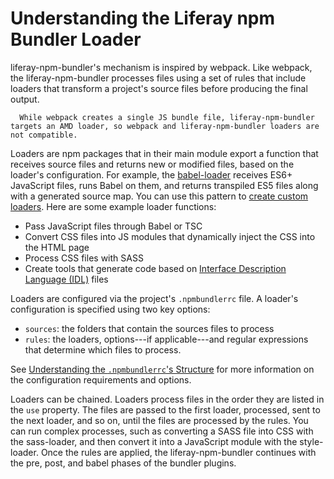 # Understanding the Liferay npm Bundler Loader

liferay-npm-bundler's mechanism is inspired by webpack. Like webpack, the liferay-npm-bundler processes files using a set of rules that include loaders that transform a project's source files before producing the final output.

```note::
  While webpack creates a single JS bundle file, liferay-npm-bundler targets an AMD loader, so webpack and liferay-npm-bundler loaders are not compatible.
```

Loaders are npm packages that in their main module export a function that receives source files and returns new or modified files, based on the loader's configuration. For example, the [babel-loader](https://github.com/liferay/liferay-js-toolkit/tree/master/packages/liferay-npm-bundler-loader-babel-loader) receives ES6+ JavaScript files, runs Babel on them, and returns transpiled ES5 files along with a generated source map. You can use this pattern to [create custom loaders](../developer/creating-custom-loaders-for-the-bundler.md). Here are some example loader functions:

* Pass JavaScript files through Babel or TSC
* Convert CSS files into JS modules that dynamically inject the CSS into the HTML page
* Process CSS files with SASS
* Create tools that generate code based on [Interface Description Language (IDL)](https://en.wikipedia.org/wiki/Interface_description_language) files

Loaders are configured via the project's `.npmbundlerrc` file. A loader's configuration is specified using two key options: 

* `sources`: the folders that contain the sources files to process
* `rules`: the loaders, options---if applicable---and regular expressions that determine which files to process. 

See [Understanding the `.npmbundlerrc`'s Structure](./npmbundlerrc-structure.md#package-processing-options) for more information on the configuration requirements and options.

Loaders can be chained. Loaders process files in the order they are listed in the `use` property. The files are passed to the first loader, processed, sent to the next loader, and so on, until the files are processed by the rules. You can run complex processes, such as converting a SASS file into CSS with the sass-loader, and then convert it into a JavaScript module with the style-loader. Once the rules are applied, the liferay-npm-bundler continues with the pre, post, and babel phases of the bundler plugins.
